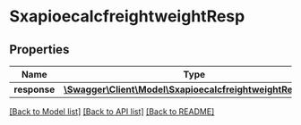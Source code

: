 # SxapioecalcfreightweightResp

## Properties
Name | Type | Description | Notes
------------ | ------------- | ------------- | -------------
**response** | [**\Swagger\Client\Model\SxapioecalcfreightweightResponse**](SxapioecalcfreightweightResponse.md) |  | [optional] 

[[Back to Model list]](../README.md#documentation-for-models) [[Back to API list]](../README.md#documentation-for-api-endpoints) [[Back to README]](../README.md)



